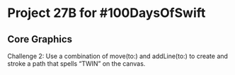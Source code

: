 # Project 27B for #100DaysOfSwift

## Core Graphics

Challenge 2: Use a combination of move(to:) and addLine(to:) to create and stroke a path that spells “TWIN” on the canvas.
